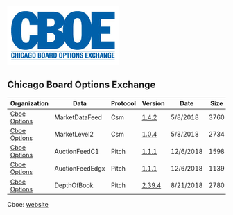 ![Cboe](https://github.com/Open-Markets-Initiative/Directory/blob/master/Logos/Cboe.png)


## Chicago Board Options Exchange

|Organization | Data | Protocol | Version | Date | Size | Testing | Specification|
|--- | --- | --- | --- | --- | --- | --- | ---|
|[Cboe Options](https://github.com/Open-Markets-Initiative/wireshark-lua/tree/master/Cboe "Chicago Board Options Exchange Dissectors") | MarketDataFeed | Csm | [1.4.2](https://github.com/Open-Markets-Initiative/wireshark-lua/blob/master/Cboe/Cboe.Options.MarketDataFeed.Csm.v1.4.2.Script.Dissector.lua "Chicago Board Options Exchange 1.4.2 Script Dissector") | 5/8/2018 | 3760 | Verified | [url](https://systems.cboe.com/Auth/CFN.aspx "Protocol specification") - [pdf](https://github.com/Open-Markets-Initiative/Directory/blob/master/Specifications/Cboe/Cboe.Options.MarketDataFeed.Csm.v1.4.2.pdf "Specification manual")|
|[Cboe Options](https://github.com/Open-Markets-Initiative/wireshark-lua/tree/master/Cboe "Chicago Board Options Exchange Dissectors") | MarketLevel2 | Csm | [1.0.4](https://github.com/Open-Markets-Initiative/wireshark-lua/blob/master/Cboe/Cboe.Options.MarketLevel2.Csm.v1.0.4.Script.Dissector.lua "Chicago Board Options Exchange 1.0.4 Script Dissector") | 5/8/2018 | 2734 | Verified | [url](https://systems.cboe.com/Auth/CFN.aspx "Protocol specification") - [pdf](https://github.com/Open-Markets-Initiative/Directory/blob/master/Specifications/Cboe/Cboe.Options.MarketLevel2.Csm.v1.0.4.pdf "Specification manual")|
|[Cboe Options](https://github.com/Open-Markets-Initiative/wireshark-lua/tree/master/Cboe "Chicago Board Options Exchange Dissectors") | AuctionFeedC1 | Pitch | [1.1.1](https://github.com/Open-Markets-Initiative/wireshark-lua/blob/master/Cboe/Cboe.Options.AuctionFeedC1.Pitch.v1.1.1.Script.Dissector.lua "Chicago Board Options Exchange 1.1.1 Script Dissector") | 12/6/2018 | 1598 | Verified | [url](http://markets.cboe.com/us/options/support/technical "Protocol specification") - [pdf](https://github.com/Open-Markets-Initiative/Directory/blob/master/Specifications/Cboe/Cboe.Options.AuctionFeedC1.Pitch.v1.1.1.pdf "Specification manual")|
|[Cboe Options](https://github.com/Open-Markets-Initiative/wireshark-lua/tree/master/Cboe "Chicago Board Options Exchange Dissectors") | AuctionFeedEdgx | Pitch | [1.1.1](https://github.com/Open-Markets-Initiative/wireshark-lua/blob/master/Cboe/Cboe.Options.AuctionFeedEdgx.Pitch.v1.1.1.Script.Dissector.lua "Chicago Board Options Exchange 1.1.1 Script Dissector") | 12/6/2018 | 1139 | Verified | [url](http://markets.cboe.com/us/options/support/technical "Protocol specification") - [pdf](https://github.com/Open-Markets-Initiative/Directory/blob/master/Specifications/Cboe/Cboe.Options.AuctionFeedEdgx.Pitch.v1.1.1.pdf "Specification manual")|
|[Cboe Options](https://github.com/Open-Markets-Initiative/wireshark-lua/tree/master/Cboe "Chicago Board Options Exchange Dissectors") | DepthOfBook | Pitch | [2.39.4](https://github.com/Open-Markets-Initiative/wireshark-lua/blob/master/Cboe/Cboe.Options.DepthOfBook.Pitch.v2.39.4.Script.Dissector.lua "Chicago Board Options Exchange 2.39.4 Script Dissector") | 8/21/2018 | 2780 | Verified | [url](http://markets.cboe.com/us/options/support/technical "Protocol specification") - [pdf](https://github.com/Open-Markets-Initiative/Directory/blob/master/Specifications/Cboe/Cboe.Options.DepthOfBook.Pitch.v2.39.4.pdf "Specification manual")|


Cboe: [website](https://www.cboe.com "Go to Chicago Board Options Exchange")

